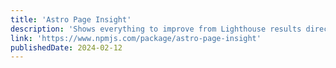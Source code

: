 ```yaml
---
title: 'Astro Page Insight'
description: 'Shows everything to improve from Lighthouse results directly on the page.'
link: 'https://www.npmjs.com/package/astro-page-insight'
publishedDate: 2024-02-12
---
```

